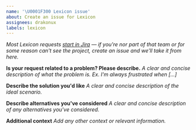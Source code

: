 ```yaml
---
name: '\U0001F300 Lexicon issue'
about: Create an issue for Lexicon
assignees: drakonux
labels: lexicon
---
```


_Most Lexicon requests [start in Jira](https://issues.liferay.com/projects/LEXI/issues) — if you're nor part of that team or for some reason can't see the project, create an issue and we'll take it from here._

**Is your request related to a problem? Please describe.**
_A clear and concise description of what the problem is. Ex. I'm always frustrated when [...]_

**Describe the solution you'd like**
_A clear and concise description of the ideal scenario._

**Describe alternatives you've considered**
_A clear and concise description of any alternatives you've considered._

**Additional context**
_Add any other context or relevant information._

